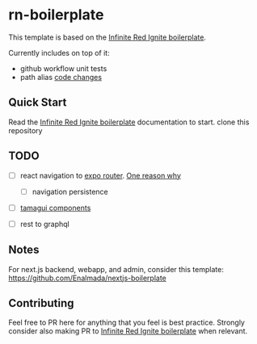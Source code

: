 # rn-boilerplate

This template is based on the [Infinite Red Ignite boilerplate](https://github.com/infinitered/ignite).

Currently includes on top of it:

- github workflow unit tests
- path alias [code changes](https://github.com/Enalmada/rn-boilerplate/pull/1)

## Quick Start

Read the [Infinite Red Ignite boilerplate](https://github.com/infinitered/ignite) documentation to start.
clone this repository 

## TODO
- [ ] react navigation to [expo router](https://docs.expo.dev/router/migrate/from-react-navigation/).  [One reason why](https://www.reddit.com/r/reactnative/comments/14apzyj/comment/jocmfmy/?utm_source=share&utm_medium=web2x&context=3) 
  - [ ] navigation persistence
- [ ] [tamagui components](https://tamagui.dev/)
- [ ] rest to graphql


## Notes
For next.js backend, webapp, and admin, consider this template: https://github.com/Enalmada/nextjs-boilerplate

## Contributing

Feel free to PR here for anything that you feel is best practice. 
Strongly consider also making PR to [Infinite Red Ignite boilerplate](https://github.com/infinitered/ignite) when relevant.